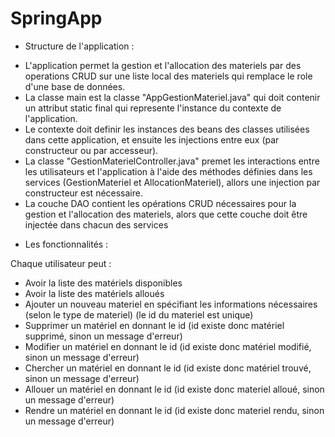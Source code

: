 # SpringApp

* Structure de l'application : 

- L'application permet la gestion et l'allocation des materiels par des operations CRUD sur une liste local des materiels qui remplace le role d'une base 
  de données.
- La classe main est la classe "AppGestionMateriel.java" qui doit contenir un attribut static final qui represente l'instance du contexte de l'application.
- Le contexte doit definir les instances des beans des classes utilisées dans cette application, et ensuite les injections entre eux (par constructeur ou par
  accesseur).
- La classe "GestionMaterielController.java" premet les interactions entre les utilisateurs et l'application à l'aide des méthodes définies dans les services
  (GestionMateriel et AllocationMateriel), allors une injection par constructeur est nécessaire.
- La couche DAO contient les opérations CRUD nécessaires pour la gestion et l'allocation des materiels, alors que cette couche doit être injectée dans chacun
  des services 

* Les fonctionnalités : 

Chaque utilisateur peut : 
- Avoir la liste des matériels disponibles 
- Avoir la liste des matériels alloués 
- Ajouter un nouveau materiel en spécifiant les informations nécessaires (selon le type de materiel) (le id du materiel est unique)
- Supprimer un matériel en donnant le id (id existe donc matériel supprimé, sinon un message d'erreur)
- Modifier un matériel en donnant le id (id existe donc matériel modifié, sinon un message d'erreur)
- Chercher un matériel en donnant le id (id existe donc matériel trouvé, sinon un message d'erreur)
- Allouer un matériel en donnant le id (id existe donc materiel alloué, sinon un message d'erreur)
- Rendre un matériel en donnant le id (id existe donc materiel rendu, sinon un message d'erreur)
